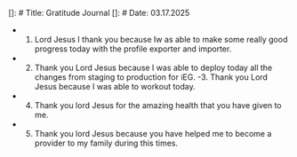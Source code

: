 []: # Title: Gratitude Journal 
[]: # Date: 03.17.2025

- 1. Lord Jesus I thank you because Iw as able to make some really good progress today with the profile exporter and importer.
- 2. Thank you Lord Jesus because I was able to deploy today all the changes from staging to production for iEG.
-3. Thank you Lord Jesus because I was able to workout today.
- 4. Thank you lord Jesus for the amazing health that you have given to me.
- 5. Thank you lord Jesus because you have helped me to become a provider to my family during this times.
